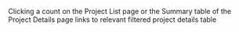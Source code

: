 Clicking a count on the Project List page or the Summary table of the Project Details page links to relevant filtered project details table
